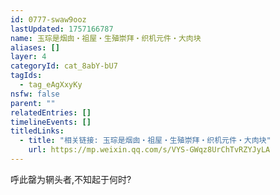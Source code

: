 ```yaml
---
id: 0777-swaw9ooz
lastUpdated: 1757166787
name: 玉琮是烟囱・祖屋・生殖崇拜・织机元件・大肉块
aliases: []
layer: 4
categoryId: cat_8abY-bU7
tagIds:
  - tag_eAgXxyKy
nsfw: false
parent: ""
relatedEntries: []
timelineEvents: []
titledLinks:
  - title: "相关链接: 玉琮是烟囱・祖屋・生殖崇拜・织机元件・大肉块"
    url: https://mp.weixin.qq.com/s/VYS-GWqz8UrChTvRZYJyLA
---
```


呼此罄为辋头者,不知起于何时?